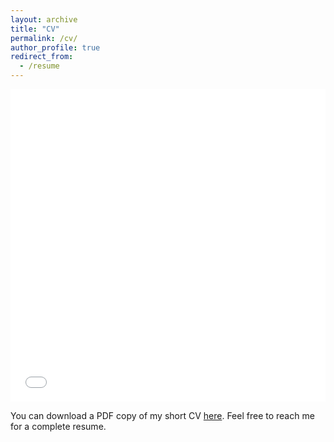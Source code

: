 ```yaml
---
layout: archive
title: "CV"
permalink: /cv/
author_profile: true
redirect_from:
  - /resume
---
```


<iframe src="/files/short_CV.pdf" width="100%" height="500" frameborder="no" border="0" marginwidth="0" marginheight="0"></iframe>

You can download a PDF copy of my short CV [here](/files/short_CV.pdf). Feel free to reach me for a complete resume.
